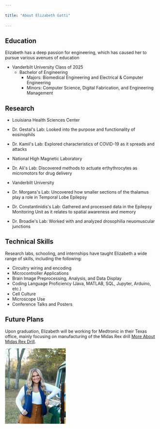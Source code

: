 ```yaml
---

title: "About Elizabeth Gatti"

---
```


## Education

Elizabeth has a deep passion for engineering, which has caused her to pursue various avenues of education

* Vanderbilt University Class of 2025
  * Bachelor of Engineering
    * Majors: Biomedical Engineering and Electrical & Computer Engineering
    * Minors: Computer Science, Digital Fabrication, and Engineering Management

## Research

* Louisiana Health Sciences Center
 * Dr. Gestal's Lab: Looked into the purpose and functionality of eosinophils
 * Dr. Kamil's Lab: Explored characteristics of COVID-19 as it spreads and attacks

* National High Magnetic Laboratory
 * Dr. Ali's Lab: Discovered methods to actuate erthythrocytes as micromotors for drug delivery

* Vanderbilt University
 * Dr. Morgans's Lab: Uncovered how smaller sections of the thalamus play a role in Temporal Lobe Epilepsy
 * Dr. Constantinidis's Lab: Gathered and processed data in the Epilepsy Monitoring Unit as it relates to spatial awareness and memory
 * Dr. Broadie's Lab: Worked with and analyzed drosophilia neuomuscular junctions

## Technical Skills

Research labs, schooling, and internships have taught Elizabeth a wide range of skills, including the following:

* Circuitry wiring and encoding
* Microcontroller Applications
* Brain Image Preprocessing, Analysis, and Data Display
* Coding Language Proficiency (Java, MATLAB, SQL, Jupyter, Arduino, etc.)
* Cell Culture
* Microscope Use
* Conference Talks and Posters

## Future Plans 

Upon graduation, Elizabeth will be working for Medtronic in their Texas office, mainly focusing on manufacturing of the Midas Rex drill [More About Midas Rex Drill]([https://www.medtronic.com/en-us/healthcare-professionals/products/neurological/powered-surgical-instruments/high-speed-pneumatic-surgical-drills/midas-rex-mr8-high-speed-drill-system.html]).


<img src="/assets/img/View recent photos 4.jpeg" alt="Elizabeth Gatti" style="width:200px;"/>
